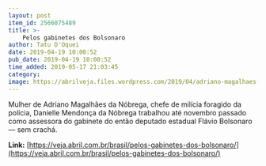 ```yaml
---
layout: post
item_id: 2566075489
title: >-
    Pelos gabinetes dos Bolsonaro
author: Tatu D'Oquei
date: 2019-04-19 10:00:52
pub_date: 2019-04-19 10:00:52
time_added: 2019-05-17 21:03:45
category: 
image: https://abrilveja.files.wordpress.com/2019/04/adriano-magalhaes-milicia-rio-2019-1.jpg.jpg?quality=70&strip=info&w=680&h=453&crop=1
---
```


Mulher de Adriano Magalhães da Nóbrega, chefe de milícia foragido da polícia, Danielle Mendonça da Nóbrega trabalhou até novembro passado como assessora do gabinete do então deputado estadual Flávio Bolsonaro — sem crachá.

**Link:** [https://veja.abril.com.br/brasil/pelos-gabinetes-dos-bolsonaro/](https://veja.abril.com.br/brasil/pelos-gabinetes-dos-bolsonaro/)

